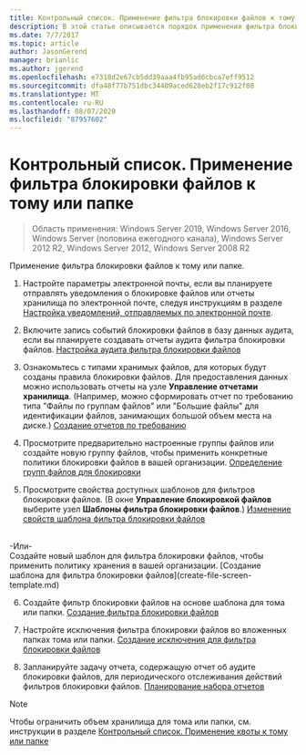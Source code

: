 ```yaml
---
title: Контрольный список. Применение фильтра блокировки файлов к тому или папке
description: В этой статье описывается порядок применения фильтра блокировки файлов к тому или папке
ms.date: 7/7/2017
ms.topic: article
author: JasonGerend
manager: brianlic
ms.author: jgerend
ms.openlocfilehash: e7318d2e67cb5dd39aaa4fb95ad6cbca7eff9512
ms.sourcegitcommit: dfa48f77b751dbc34409aced628eb2f17c912f08
ms.translationtype: MT
ms.contentlocale: ru-RU
ms.lasthandoff: 08/07/2020
ms.locfileid: "87957602"
---
```

# <a name="checklist---apply-a-file-screen-to-a-volume-or-folder"></a>Контрольный список. Применение фильтра блокировки файлов к тому или папке

> Область применения: Windows Server 2019, Windows Server 2016, Windows Server (половина ежегодного канала), Windows Server 2012 R2, Windows Server 2012, Windows Server 2008 R2

Применение фильтра блокировки файлов к тому или папке.
1. Настройте параметры электронной почты, если вы планируете отправлять уведомления о блокировке файлов или отчеты хранилища по электронной почте, следуя инструкциям в разделе [Настройка уведомлений, отправляемых по электронной почте](configure-email-notifications.md).

2. Включите запись событий блокировки файлов в базу данных аудита, если вы планируете создавать отчеты аудита фильтра блокировки файлов.
[Настройка аудита фильтра блокировки файлов](configure-file-screen-audit.md)

3. Ознакомьтесь с типами хранимых файлов, для которых будут созданы правила блокировки файлов. Для предоставления данных можно использовать отчеты на узле **Управление отчетами хранилища**. (Например, можно сформировать отчет по требованию типа "Файлы по группам файлов" или "Большие файлы" для идентификации файлов, занимающих большой объем места на диске.) [Создание отчетов по требованию](generate-reports-on-demand.md)

4. Просмотрите предварительно настроенные группы файлов или создайте новую группу файлов, чтобы применить конкретные политики блокировки файлов в вашей организации. [Определение групп файлов для блокировки](define-file-groups-for-screening.md)

5. Просмотрите свойства доступных шаблонов для фильтров блокировки файлов. (В окне **Управление блокировкой файлов** выберите узел **Шаблоны фильтра блокировки файлов**.) [Изменение свойств шаблона фильтра блокировки файлов](edit-file-screen-template-properties.md)
<br />
 -Или-
 <br /> Создайте новый шаблон для фильтра блокировки файлов, чтобы применить политику хранения в вашей организации.  [Создание шаблона для фильтра блокировки файлов](create-file-screen-template.md)

6. Создайте фильтр блокировки файлов на основе шаблона для тома или папки.
 [Создание фильтра блокировки файлов](create-file-screen.md)

7. Настройте исключения фильтра блокировки файлов во вложенных папках тома или папки. [Создание исключения для фильтра блокировки файлов](create-file-screen-exception.md)

8. Запланируйте задачу отчета, содержащую отчет об аудите блокировки файлов, для периодического отслеживания действий фильтров блокировки файлов.
  [Планирование набора отчетов](schedule-set-of-reports.md)


> [!NOTE]
> Чтобы ограничить объем хранилища для тома или папки, см. инструкции в разделе [Контрольный список. Применение квоты к тому или папке](checklist-apply-file-screen-to-volume-or-folder.md)